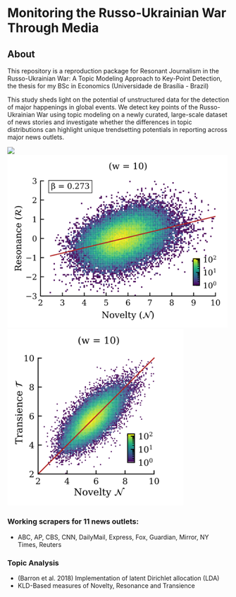 # Monitoring the Russo-Ukrainian War Through Media

## About
This repository is a reproduction package for Resonant Journalism in the Russo-Ukrainian War: A Topic Modeling Approach to Key-Point Detection, the thesis for my BSc in Economics (Universidade de Brasília - Brazil)

This study sheds light on the potential of unstructured data for the detection of major happenings in global events. We detect key points of the Russo-Ukrainian War using topic modeling on a newly curated, large-scale dataset of news stories and investigate whether the differences in topic distributions can highlight unique trendsetting potentials in reporting across major news outlets.

![](reports/figures/topic_series/Filtered_topic_count.svg)
<img src="https://raw.githubusercontent.com/r2nery/ukraine-media/cef53797ec7967098dcda44fbf3b12874f380a20/reports/figures/2dhist/All_RvN_10.svg" width="500">
<img src="https://raw.githubusercontent.com/r2nery/ukraine-media/fee444fe9170f36ada065303ae17c3b5ae9650e4/reports/figures/2dhist/All_TvN_10.svg" width="400">
### Working scrapers for 11 news outlets:
- ABC, AP, CBS, CNN, DailyMail, Express, Fox, Guardian, Mirror, NY Times, Reuters

### Topic Analysis
- (Barron et al. 2018) Implementation of latent Dirichlet allocation (LDA)
- KLD-Based measures of Novelty, Resonance and Transience

